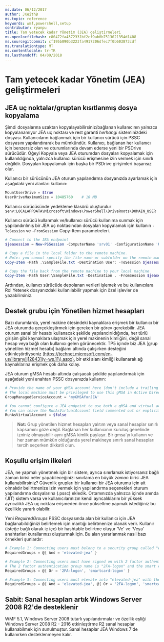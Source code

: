 ```yaml
---
ms.date: 06/12/2017
author: JKeithB
ms.topic: reference
keywords: wmf,powershell,setup
contributor: ryanpu
title: Tam yetecek kadar Yönetim (JEA) geliştirmeleri
ms.openlocfilehash: c80472fa4372331bf2cf9ab0b7513021354d1408
ms.sourcegitcommit: cf195b090b3223fa4917206dfec7f0b603873cdf
ms.translationtype: MT
ms.contentlocale: tr-TR
ms.lasthandoff: 04/09/2018
---
```

# <a name="improvements-to-just-enough-administration-jea"></a>Tam yetecek kadar Yönetim (JEA) geliştirmeleri

## <a name="constrained-file-copy-tofrom-jea-endpoints"></a>JEA uç noktalar/gruptan kısıtlanmış dosya kopyalama

Şimdi dosyalarına uzaktan kopyalayabilirsiniz/bağlanan kullanıcının yalnızca kopyalanamıyor JEA uç noktası ve rest garanti *herhangi* sisteminizdeki dosyası.
Kullanıcıların bağlanmak için bir kullanıcı sürücü için PSSC dosyasını yapılandırarak bu mümkündür.
Kullanıcı, bağlanan her kullanıcı için benzersiz olan ve oturumlarında devam ederse yeni bir PSDrive sürücüdür.
Öğeyi Kopyala veya JEA oturumdan dosyaları kopyalamak için kullanıldığında, yalnızca kullanıcı sürücü erişmesine izin vermek için sınırlı değildir.
Dosyaları kopyalamak için başka bir PSDrive girişimleri başarısız olur.

Kullanıcı bir sürücünün JEA oturum yapılandırma dosyanızda ayarlamak için aşağıdaki yeni alanları kullanın:

```powershell
MountUserDrive = $true
UserDriveMaximumSize = 10485760    # 10 MB
```

Kullanıcı sürücüsünde yedekleme klasörü oluşturulur `$env:LOCALAPPDATA\Microsoft\Windows\PowerShell\DriveRoots\DOMAIN_USER`

Kullanıcı sürücü kullanmak ve/kullanıcı sürücü kullanıma sunmak için yapılandırılmış bir JEA uç noktasından dosyaları kopyalamak için kullanın `-ToSession` ve `-FromSession` Copy-Item parametreleri.

```powershell
# Connect to the JEA endpoint
$jeasession = New-PSSession -ComputerName 'srv01' -ConfigurationName 'UserDemo'

# Copy a file in the local folder to the remote machine.
# Note: you cannot specify the file name or subfolder on the remote machine. You must exactly type "User:"
Copy-Item -Path .\SampleFile.txt -Destination User: -ToSession $jeasession

# Copy the file back from the remote machine to your local machine
Copy-Item -Path User:\SampleFile.txt -Destination . -FromSession $jeasession
```

Ardından, kullanıcı sürücüde depolanan verileri işlemek ve bu kullanıcılara Rol Yetenek dosyanızdaki kullanılabilir yapmak için özel işlevler de yazabilirsiniz.

## <a name="support-for-group-managed-service-accounts"></a>Destek grubu için Yönetilen hizmet hesapları

Bazı durumlarda, yerel makine ötesindeki kaynaklara erişmek bir kullanıcı bir JEA oturumda gerçekleştirmek için gereken bir görev gerekebilir.
JEA oturum sanal bir hesabı kullanacak şekilde yapılandırıldığında, her türlü girişim gibi kaynaklara ulaşmak için yerel makinenin kimliğini, değil sanal hesap veya bağlı olan kullanıcı gelen görünecektir.
TP5 içinde biz JEA [grup yönetilen hizmet hesabı] bağlamı altında çalışırken desteğini etkinleştirdiyseniz (https://technet.microsoft.com/en-us/library/jj128431(v=ws.11\).aspx), bir etki alanı kimliği kullanarak ağ kaynaklarına erişmek çok daha kolay.

JEA oturum gMSA hesabı altında çalışacak şekilde yapılandırmak için aşağıdaki yeni anahtarı PSSC dosyanızda kullanın:

```powershell
# Provide the name of your gMSA account here (don't include a trailing $)
# The local machine must be privileged to use this gMSA in Active Directory
GroupManagedServiceAccount = 'myGMSAforJEA'

# You cannot configure a JEA endpoint to use both a gMSA and virtual account
# You can leave the RunAsVirtualAccount field commented out or explicitly set it to false
RunAsVirtualAccount = $false
```

> **Not:** Grup yönetilen hizmet hesapları yalıtım veya sanal hesaplar sınırlı kapsamını göze değil.
> Bağlanan her kullanıcının kuruluş genelinde izniniz olmayabilir aynı gMSA kimlik paylaşır.
> Bir gmsa'yı kullanın ve her zaman mümkün olduğunda yerel makineye sınırlı sanal hesapları tercih seçerken dikkatli olun.

## <a name="conditional-access-policies"></a>Koşullu erişim ilkeleri

JEA, ne yapmalı yönetmek için bir sistem, ayrıca sınırlamak istiyorsanız bağlı zaman birisi neler yapabileceğinizi sınırlama en büyük *zaman* birisi JEA kullanabilirsiniz?
Güvenlik grupları bir kullanıcı bir JEA oturumu için ait olmalıdır belirtmenize izin vermek için yapılandırma seçenekleri oturum yapılandırma dosyalarına (.pssc) ekledik.
Ortamınızda yalnızca içinde anında (JIT) sistem varsa ve kullanıcılarınızın kendi ayrıcalıklarını bir yüksek ayrıcalıklı JEA uç noktası erişmeden önce yükseltme yapmak istediğiniz bu özellikle yararlı olabilir.

Yeni *RequiredGroups* PSSC dosyasında alan bir kullanıcı için JEA bağlanabildiğinizi belirlemek için mantığı belirtmenize olanak verir.
Kullanır (isteğe bağlı olarak iç içe) bir hashtable belirtme oluşur 'Ve' ve 'Veya' anahtarları kurallarınızı oluşturmak için.
Bu alan yararlanmak nasıl bazı örnekleri şunlardır:

```powershell
# Example 1: Connecting users must belong to a security group called "elevated-jea"
RequiredGroups = @{ And = 'elevated-jea' }

# Example 2: Connecting users must have signed on with 2 factor authentication or a smart card
# The 2 factor authentication group name is "2FA-logon" and the smart card group name is "smartcard-logon"
RequiredGroups = @{ Or = '2FA-logon', 'smartcard-logon' }

# Example 3: Connecting users must elevate into "elevated-jea" with their JIT system and have logged on with 2FA or a smart card
RequiredGroups = @{ And = 'elevated-jea', @{ Or = '2FA-logon', 'smartcard-logon' }}
```

## <a name="fixed-virtual-accounts-are-now-supported-on-windows-server-2008-r2"></a>Sabit: Sanal hesapları artık Windows Server 2008 R2'de desteklenir
WMF 5.1, Windows Server 2008 tutarlı yapılandırmalar ve özellik eşliği Windows Server 2008 R2 - 2016 etkinleştirme R2 sanal hesaplar kullanabilmek için sunulmuştur.
Sanal hesaplar JEA Windows 7'de kullanırken desteklenmeyen kalır.